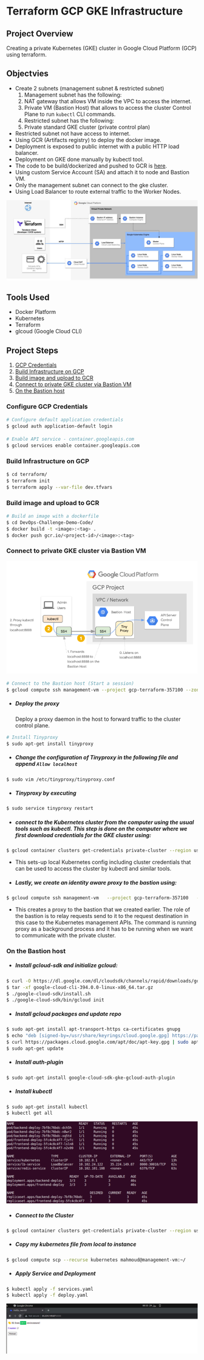 # Terraform GCP GKE Infrastructure

## Project Overview
Creating a private Kubernetes (GKE) cluster in Google Cloud Platform (GCP) using terraform.

## Objectvies

* Create 2 subnets (management subnet & restricted subnet)
  1. Management subnet has the following:
    1. NAT gateway that allows VM inside the VPC to access the internet.
    1. Private VM (Bastion Host) that allows to access the cluster Control Plane to run `kubectl` CLI commands.
  1. Restricted subnet has the following:
    1. Private standard GKE cluster (private control plan)
* Restricted subnet not have access to internet.
* Using GCR (Artifacts registry) to deploy the docker image.
* Deployment is exposed to public internet with a public HTTP load balancer.
* Deployment on GKE done manually by kubectl tool.
* The code to be build/dockerized and pushed to GCR is [here](https://github.com/atefhares/DevOps-Challenge-Demo-Code).
* Using custom Service Account (SA) and attach it to node and Bastion VM.
* Only the management subnet can connect to the gke cluster.
* Using Load Balancer to route external traffic to the Worker Nodes.

![This is a alt text.](/images/private-gke-2.jpeg)


## Tools Used

* Docker Platform
* Kubernetes
* Terraform
* glcoud (Google Cloud CLI)


## Project Steps

1. [GCP Credentials](#Configure-GCP-Credentials)
1. [Build Infrastructure on GCP](#Build-Infrastructure-on-GCP)
1. [Build image and upload to GCR](#Build-image-and-upload-to-GCR)
1. [Connect to private GKE cluster via Bastion VM](#Connect-to-private-GKE-cluster-via-Bastion-VM)
1. [On the Bastion host](#on-the-bastion-host)


### Configure GCP Credentials
```bash
# Configure default application credentials
$ gcloud auth application-default login

# Enable API service - container.googleapis.com
$ gcloud services enable container.googleapis.com

```


### Build Infrastructure on GCP
```bash
$ cd terraform/
$ terraform init
$ terraform apply --var-file dev.tfvars 
```

### Build image and upload to GCR

```bash
# Build an image with a dockerfile
$ cd DevOps-Challenge-Demo-Code/
$ docker build -t <image>:<tag> .
$ docker push gcr.io/<project-id>/<image>:<tag>
```

### Connect to private GKE cluster via Bastion VM
![This is a alt text.](/images/private-gke.png)
```bash
# Connect to the Bastion host (Start a session)
$ gcloud compute ssh management-vm --project gcp-terraform-357100 --zone us-central1-a
```

- ##### Deploy the proxy
   Deploy a proxy daemon in the host to forward traffic to the cluster control plane.
```bash
# Install Tinyproxy
$ sudo apt-get install tinyproxy
```

- ##### Change the configuration of Tinyproxy in the following file and append `Allow localhost`
```bash
$ sudo vim /etc/tinyproxy/tinyproxy.conf
```

- ##### Tinyproxy by executing
```bash
$ sudo service tinyproxy restart
```

- ##### connect to the Kubernetes cluster from the computer using the usual tools such as kubectl. This step is done on the computer where we first download credentials for the GKE cluster using:
```bash
$ gcloud container clusters get-credentials private-cluster --region us-central1 --project gcp-terraform-357100
```

- This sets-up local Kubernetes config including cluster credentials that can be used to access the cluster by kubectl and similar tools.

- ##### Lastly, we create an identity aware proxy to the bastion using:
```bash
$ gcloud compute ssh management-vm   --project gcp-terraform-357100   --zone us-central1-a   --  -L 8888:localhost:8888 -N -q -f
```

 - This creates a proxy to the bastion that we created earlier. The role of the bastion is to relay requests send to it to the request destination in this case to the Kubernetes management APIs. The command is running proxy as a background process and it has to be running when we want to communicate with the private cluster.
 
### On the Bastion host

- #####  Install gcloud-sdk and initialize gcloud:
```bash
$ curl -O https://dl.google.com/dl/cloudsdk/channels/rapid/downloads/google-cloud-cli-394.0.0-linux-x86_64.tar.gz
$ tar -xf google-cloud-cli-394.0.0-linux-x86_64.tar.gz
$ ./google-cloud-sdk/install.sh
$ ./google-cloud-sdk/bin/gcloud init
```

- ##### Install gcloud packages and update repo
```bash
$ sudo apt-get install apt-transport-https ca-certificates gnupg
$ echo "deb [signed-by=/usr/share/keyrings/cloud.google.gpg] https://packages.cloud.google.com/apt cloud-sdk main" | sudo tee -a /etc/apt/sources.list.d/google-cloud-sdk.list
$ curl https://packages.cloud.google.com/apt/doc/apt-key.gpg | sudo apt-key --keyring /usr/share/keyrings/cloud.google.gpg add -
$ sudo apt-get update
```

- ##### Install auth-plugin 
```bash
$ sudo apt-get install google-cloud-sdk-gke-gcloud-auth-plugin
```

- ##### Install kubectl 
```bash
$ sudo apt-get install kubectl
$ kubectl get all
```
![This is a alt text.](/images/deploy.png)

- ##### Connect to the Cluster
```bash
$ gcloud container clusters get-credentials private-cluster --region us-central1 --project gcp-terraform-357100
```

- ##### Copy my kubernetes file from local to instance 
```bash
$ gcloud compute scp --recurse kubernetes mahmoud@management-vm:~/
```

- ##### Apply Service and Deployment
```bash
$ kubectl apply -f services.yaml
$ kubectl apply -f deploy.yaml
```

![This is a alt text.](/images/image-lb.png)